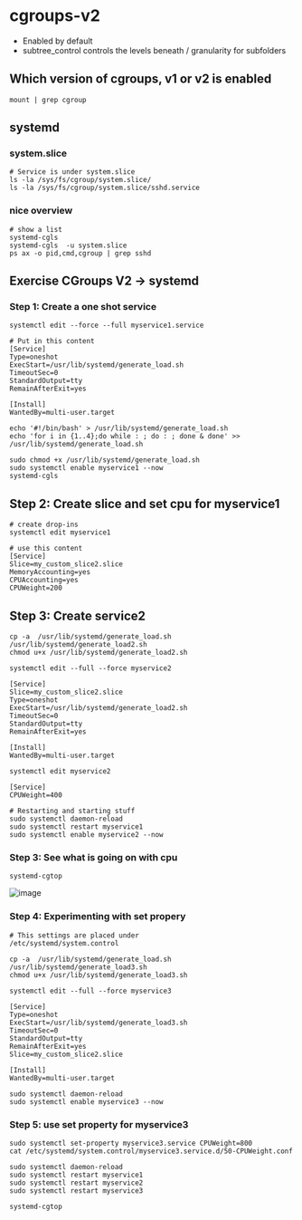 # cgroups-v2 

  * Enabled by default
  * subtree_control controls the levels beneath / granularity for subfolders

## Which version of cgroups, v1 or v2 is enabled 

```
mount | grep cgroup
```

## systemd 

### system.slice 

```
# Service is under system.slice
ls -la /sys/fs/cgroup/system.slice/
ls -la /sys/fs/cgroup/system.slice/sshd.service 
```

### nice overview 

```
# show a list 
systemd-cgls
systemd-cgls  -u system.slice
ps ax -o pid,cmd,cgroup | grep sshd
```

## Exercise CGroups V2 -> systemd 

### Step 1: Create a one shot service 

```
systemctl edit --force --full myservice1.service
```

```
# Put in this content
[Service]
Type=oneshot
ExecStart=/usr/lib/systemd/generate_load.sh
TimeoutSec=0
StandardOutput=tty
RemainAfterExit=yes

[Install]
WantedBy=multi-user.target
```

```
echo '#!/bin/bash' > /usr/lib/systemd/generate_load.sh
echo 'for i in {1..4};do while : ; do : ; done & done' >> /usr/lib/systemd/generate_load.sh
```

```
sudo chmod +x /usr/lib/systemd/generate_load.sh
sudo systemctl enable myservice1 --now
systemd-cgls
```

## Step 2: Create slice and set cpu for myservice1 

```
# create drop-ins
systemctl edit myservice1
```

```
# use this content
[Service]
Slice=my_custom_slice2.slice
MemoryAccounting=yes
CPUAccounting=yes
CPUWeight=200
```

## Step 3: Create service2 

```
cp -a  /usr/lib/systemd/generate_load.sh  /usr/lib/systemd/generate_load2.sh
chmod u+x /usr/lib/systemd/generate_load2.sh
```

```
systemctl edit --full --force myservice2
```

```
[Service]
Slice=my_custom_slice2.slice
Type=oneshot
ExecStart=/usr/lib/systemd/generate_load2.sh
TimeoutSec=0
StandardOutput=tty
RemainAfterExit=yes

[Install]
WantedBy=multi-user.target
```

```
systemctl edit myservice2
```

```
[Service]
CPUWeight=400
```

```
# Restarting and starting stuff
sudo systemctl daemon-reload
sudo systemctl restart myservice1
sudo systemctl enable myservice2 --now
```

### Step 3: See what is going on with cpu 

```
systemd-cgtop
```

![image](https://github.com/user-attachments/assets/949aeb49-8cbf-4bd8-8f30-7cd6c1a74190)


### Step 4: Experimenting with set propery 

```
# This settings are placed under 
/etc/systemd/system.control
```

```
cp -a  /usr/lib/systemd/generate_load.sh  /usr/lib/systemd/generate_load3.sh
chmod u+x /usr/lib/systemd/generate_load3.sh
```

```
systemctl edit --full --force myservice3
```

```
[Service]
Type=oneshot
ExecStart=/usr/lib/systemd/generate_load3.sh
TimeoutSec=0
StandardOutput=tty
RemainAfterExit=yes
Slice=my_custom_slice2.slice

[Install]
WantedBy=multi-user.target
```

```
sudo systemctl daemon-reload
sudo systemctl enable myservice3 --now
```


### Step 5: use set property for myservice3

```
sudo systemctl set-property myservice3.service CPUWeight=800
cat /etc/systemd/system.control/myservice3.service.d/50-CPUWeight.conf
```

```
sudo systemctl daemon-reload
sudo systemctl restart myservice1
sudo systemctl restart myservice2
sudo systemctl restart myservice3
```

```
systemd-cgtop
```
